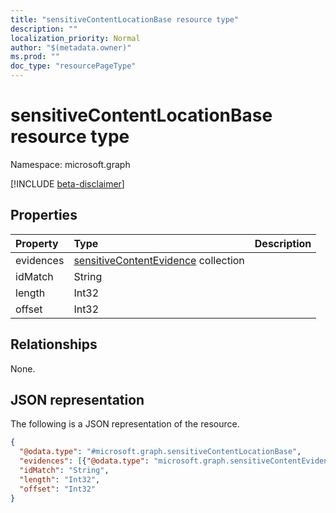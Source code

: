 ```yaml
---
title: "sensitiveContentLocationBase resource type"
description: ""
localization_priority: Normal
author: "$(metadata.owner)"
ms.prod: ""
doc_type: "resourcePageType"
---
```


# sensitiveContentLocationBase resource type

Namespace: microsoft.graph

[!INCLUDE [beta-disclaimer](../../includes/beta-disclaimer.md)]

## Properties

| Property  | Type                                                                            | Description |
| :-------- | :------------------------------------------------------------------------------ | :---------- |
| evidences | [sensitiveContentEvidence](../resources/sensitivecontentevidence.md) collection |             |
| idMatch   | String                                                                          |             |
| length    | Int32                                                                           |             |
| offset    | Int32                                                                           |             |

## Relationships

None.

## JSON representation

The following is a JSON representation of the resource.

<!-- {
  "blockType": "resource",
  "@odata.type": "microsoft.graph.sensitiveContentLocationBase",
}
-->

```json
{
  "@odata.type": "#microsoft.graph.sensitiveContentLocationBase",
  "evidences": [{"@odata.type": "microsoft.graph.sensitiveContentEvidence"}],
  "idMatch": "String",
  "length": "Int32",
  "offset": "Int32"
}
```

